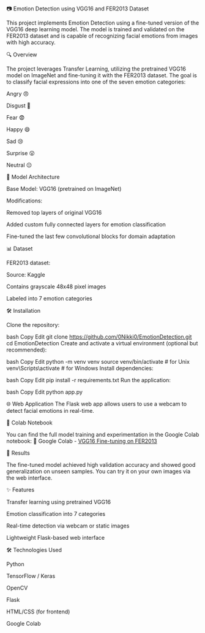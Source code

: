 📷 Emotion Detection using VGG16 and FER2013 Dataset  

This project implements Emotion Detection using a fine-tuned version of the VGG16 deep learning model. The model is trained and validated on the FER2013 dataset and is capable of recognizing facial emotions from images with high accuracy.  



🔍 Overview  

The project leverages Transfer Learning, utilizing the pretrained VGG16 model on ImageNet and fine-tuning it with the FER2013 dataset. The goal is to classify facial expressions into one of the seven emotion categories:  

Angry 😠

Disgust 🤢

Fear 😨

Happy 😄

Sad 😢

Surprise 😲

Neutral 😐



🧠 Model Architecture

Base Model: VGG16 (pretrained on ImageNet)



Modifications:

Removed top layers of original VGG16

Added custom fully connected layers for emotion classification

Fine-tuned the last few convolutional blocks for domain adaptation



📊 Dataset

FER2013 dataset:

Source: Kaggle

Contains grayscale 48x48 pixel images

Labeled into 7 emotion categories



🛠️ Installation

Clone the repository:

bash
Copy
Edit
git clone https://github.com/0Nikki0/EmotionDetection.git
cd EmotionDetection
Create and activate a virtual environment (optional but recommended):

bash
Copy
Edit
python -m venv venv
source venv/bin/activate  # for Unix
venv\Scripts\activate     # for Windows
Install dependencies:

bash
Copy
Edit
pip install -r requirements.txt
Run the application:

bash
Copy
Edit
python app.py



🌐 Web Application
The Flask web app allows users to use a webcam to detect facial emotions in real-time.



📓 Colab Notebook

You can find the full model training and experimentation in the Google Colab notebook:
🔗 Google Colab - [VGG16 Fine-tuning on FER2013](https://colab.research.google.com/drive/1kOieLMeOLPIep9DZaSlC90Zwq5Mng11p?usp=sharing)



🧪 Results

The fine-tuned model achieved high validation accuracy and showed good generalization on unseen samples. You can try it on your own images via the web interface.



✨ Features

Transfer learning using pretrained VGG16

Emotion classification into 7 categories

Real-time detection via webcam or static images

Lightweight Flask-based web interface



🛠️ Technologies Used

Python

TensorFlow / Keras

OpenCV

Flask

HTML/CSS (for frontend)

Google Colab
